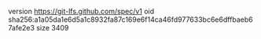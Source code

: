 version https://git-lfs.github.com/spec/v1
oid sha256:a1a05da1e6d5a1c8932fa87c169e6f14ca46fd977633bc6e6dffbaeb67afe2e3
size 3409
